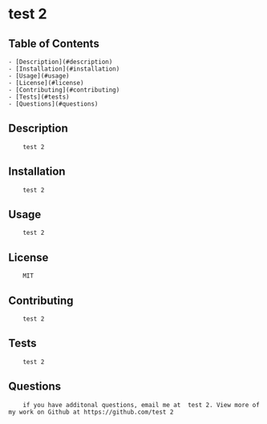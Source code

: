 
#  test 2

## Table of Contents
    - [Description](#description)
    - [Installation](#installation)
    - [Usage](#usage)
    - [License](#license)
    - [Contributing](#contributing)
    - [Tests](#tests)
    - [Questions](#questions)
    
## Description
        test 2
## Installation
        test 2
## Usage
        test 2
## License
        MIT
## Contributing
        test 2
## Tests
        test 2
## Questions
        if you have additonal questions, email me at  test 2. View more of my work on Github at https://github.com/test 2
                